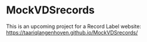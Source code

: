 # MockVDSrecords
This is an upcoming project for a Record Label website:
https://taariqlangenhoven.github.io/MockVDSrecords/
